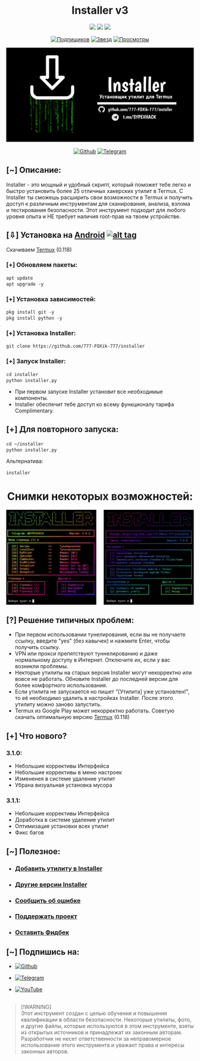 <h1 align="center">Installer v3</h1>

<p align="center">
  <img src="https://img.shields.io/badge/Версия-3.1.1-cyan?style=flat-square">
  <img src="https://img.shields.io/badge/Написано%20на-Python-blue?style=flat-square">
  <img src="https://img.shields.io/badge/Поддерживается%3F-Да-green?style=flat-square">
</p>
<p align="center">
<a href="https://github.com/777-FOXik-777"><img title="Подпищиков" src="https://img.shields.io/github/followers/777-FOXik-777?color=red&style=flat-square"></a>
<a href="https://github.com/777-FOXik-777"><img title="Звезд" src="https://img.shields.io/github/stars/777-FOXik-777/installer?color=yellow&lstyle=flat-square"></a>
<a href="https://github.com/777-FOXik-777"><img title="Просмотры" src="https://img.shields.io/github/watchers/777-FOXik-777/installer?color=blue&style=flat-square"></a>
</p>

![Installer](https://github.com/777-oleg-777/test/blob/main/logo-installer.jpg)

<p align="center">
<a href="https://github.com/777-FOXik-777"><img title="Github" src="https://img.shields.io/badge/Github-777%7EFOXik%7E777-indigo?style=for-the-badge&logo=github"></a>
<a href="https://t.me/+1MZLhFv1sMJjZmFi"><img title="Telegram" src="https://img.shields.io/badge/Telegram-SYPEXHACK-blue?style=for-the-badge&logo=telegram"></a>
</p>

## [~] Описание:

Installer - это мощный и удобный скрипт, который поможет тебе легко и быстро установить более 25 отличных хакерских утилит в Termux. С Installer ты сможешь расширить свои возможности в Termux и получить доступ к различным инструментам для сканирования, анализа, взлома и тестирования безопасности. Этот инструмент подходит для любого уровня опыта и НЕ требует наличия root-прав на твоем устройстве.


## [⇩] Установка на [Android](https://ru.wikipedia.org/wiki/Android) [![alt tag](https://cdn1.iconfinder.com/data/icons/logotypes/32/android-32.png)](https://ru.wikipedia.org/wiki/Android)
 
Скачиваем [Termux](https://t.me/SYPEXHACK_files/51) (0.118)

### [+] Обновляем пакеты:

```
apt update
apt upgrade -y
``` 

### [+] Установка зависимостей:

```
pkg install git -y
pkg install python -y
``` 

### [+] Установка Installer:

``` 
git clone https://github.com/777-FOXik-777/installer
```

### [+] Запуск Installer:

```
cd installer
python installer.py
``` 
- При первом запуске Installer установит все необходимые компоненты.
- Installer обеспечит тебе доступ ко всему функционалу тарифа Complimentary.



## [+] Для повторного запуска:

```
cd ~/installer
python installer.py
``` 
Альтернатива:
``` 
installer
``` 


<h1 align="center">Снимки некоторых возможностей:</h1>

<div style="display: flex; justify-content: space-between;">
    <img src="https://github.com/777-oleg-777/test/blob/main/1present.jpg" alt="Изображение 1" width="48%">
    <img src="https://github.com/777-oleg-777/test/blob/main/4present.jpg" alt="Изображение 2" width="48%">
</div>


## [?] Решение типичных проблем:

- При первом использовании тунелирования, если вы не получаете ссылку, введите "yes" (без кавычек) и нажмите Enter, чтобы получить ссылку.
- VPN или прокси препятствуют туннелированию и даже нормальному доступу в Интернет. Отключите их, если у вас возникли проблемы.
- Некторые утилиты на старых версия Installer могут некорректно или вовсе не работать. Обновите Installer до последней версии для более комфортного использования.
- Если утилита не запускается но пишет "[Утилита] уже установлен!", то её необходимо удалить в настройках Installer. После этого утилиту можно заново запустить.
- Termux из Google Play может некорректно работать. Советую скачать оптимальную версию [Termux](https://t.me/SYPEXHACK_files/51) (0.118)

## [+] Что нового?
### 3.1.0:
- Небольшие коррективы Интерфейса
- Небольшие коррективы в меню настроек
- Измененея в системе удаление утилит
- Убрана визуальная установка мусора
### 3.1.1:
- Небольшие коррективы Интерфейса
- Доработка в системе удаление утилит
- Оптимизация установки всех утилит
- Фикс багов

## [~] Полезное:

- ### [Добавить утилиту в Installer](https://forms.gle/vMHny8Yp24HQZqLV9)
- ### [Другие версии Installer](https://github.com/777-FOXik-777/installer/releases)
- ### [Сообщить об ошибке](https://forms.gle/i6ou1duzqVHryCsZ9)
- ### [Поддержать проект](https://yoomoney.ru/to/4100117367004233/0)
- ### [Оставить Фидбек](https://forms.gle/Frp83TrnqTWzG5Rx8)

## [~] Подпишись на:

- [![Github](https://img.shields.io/badge/Github-777%7EFOXik%7E777-indigo?style=for-the-badge&logo=github)](https://github.com/777-FOXik-777)


- [![Telegram](https://img.shields.io/badge/Telegram-SYPEXHACK-blue?style=for-the-badge&logo=telegram)](https://t.me/+1MZLhFv1sMJjZmFi)


- [![YouTube](https://img.shields.io/badge/YouTube-SYPEXHACK-red?style=for-the-badge&logo=youtube)](https://youtube.com/@sypexhack?si=PF2gnWssIrF0vK-7)
##

> [!WARNING]\
> Этот инструмент создан с целью обучения и повышения квалификации в области безопасности. Некоторые утилиты, фото, и другие файлы, которые используются в этом инструменте, взяты из открытых источников и принадлежат их законным авторам. Разработчик не несет ответственности за неправомерное использование этого инструмента и уважает права и интересы законных авторов.
